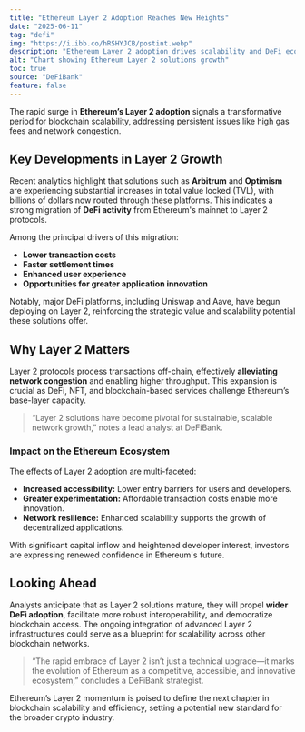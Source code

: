 ```yaml
---
title: "Ethereum Layer 2 Adoption Reaches New Heights"
date: "2025-06-11"
tag: "defi"
img: "https://i.ibb.co/hRSHYJCB/postint.webp"
description: "Ethereum Layer 2 adoption drives scalability and DeFi ecosystem growth"
alt: "Chart showing Ethereum Layer 2 solutions growth"
toc: true
source: "DeFiBank"
feature: false
---
```


The rapid surge in **Ethereum’s Layer 2 adoption** signals a transformative period for blockchain scalability, addressing persistent issues like high gas fees and network congestion.

## Key Developments in Layer 2 Growth

Recent analytics highlight that solutions such as **Arbitrum** and **Optimism** are experiencing substantial increases in total value locked (TVL), with billions of dollars now routed through these platforms. This indicates a strong migration of **DeFi activity** from Ethereum's mainnet to Layer 2 protocols.

Among the principal drivers of this migration:

- **Lower transaction costs**
- **Faster settlement times**
- **Enhanced user experience**
- **Opportunities for greater application innovation**

Notably, major DeFi platforms, including Uniswap and Aave, have begun deploying on Layer 2, reinforcing the strategic value and scalability potential these solutions offer.

## Why Layer 2 Matters

Layer 2 protocols process transactions off-chain, effectively **alleviating network congestion** and enabling higher throughput. This expansion is crucial as DeFi, NFT, and blockchain-based services challenge Ethereum’s base-layer capacity.

> “Layer 2 solutions have become pivotal for sustainable, scalable network growth,” notes a lead analyst at DeFiBank.

### Impact on the Ethereum Ecosystem

The effects of Layer 2 adoption are multi-faceted:

- **Increased accessibility:** Lower entry barriers for users and developers.
- **Greater experimentation:** Affordable transaction costs enable more innovation.
- **Network resilience:** Enhanced scalability supports the growth of decentralized applications.

With significant capital inflow and heightened developer interest, investors are expressing renewed confidence in Ethereum's future.

## Looking Ahead

Analysts anticipate that as Layer 2 solutions mature, they will propel **wider DeFi adoption**, facilitate more robust interoperability, and democratize blockchain access. The ongoing integration of advanced Layer 2 infrastructures could serve as a blueprint for scalability across other blockchain networks.

> “The rapid embrace of Layer 2 isn’t just a technical upgrade—it marks the evolution of Ethereum as a competitive, accessible, and innovative ecosystem,” concludes a DeFiBank strategist.

Ethereum’s Layer 2 momentum is poised to define the next chapter in blockchain scalability and efficiency, setting a potential new standard for the broader crypto industry.